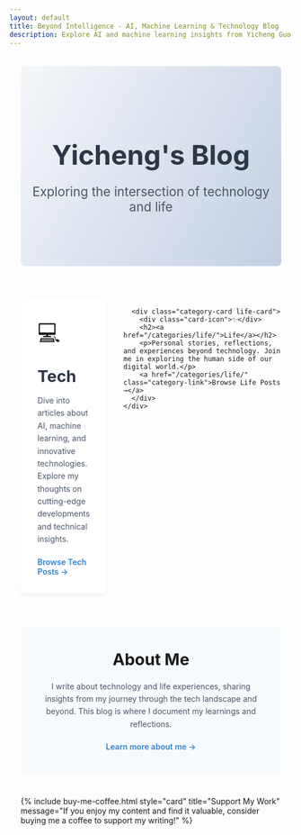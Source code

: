 ```yaml
---
layout: default
title: Beyond Intelligence - AI, Machine Learning & Technology Blog
description: Explore AI and machine learning insights from Yicheng Guo, a Senior ML Engineer. Technical deep dives, real-world ML implementations, and personal reflections on technology and life.
---
```


<div class="home">
  <!-- Hero Section -->
  <section class="hero-section">
    <div class="hero-content">
      <h1>Yicheng's Blog</h1>
      <p class="subtitle">Exploring the intersection of technology and life</p>
    </div>
  </section>
  
  <!-- Main Categories -->
  <section class="categories-section">
    <div class="categories-container">
      <div class="category-card tech-card">
        <div class="card-icon">💻</div>
        <h2><a href="/categories/tech/">Tech</a></h2>
        <p>Dive into articles about AI, machine learning, and innovative technologies. Explore my thoughts on cutting-edge developments and technical insights.</p>
        <a href="/categories/tech/" class="category-link">Browse Tech Posts →</a>
      </div>
      
      <div class="category-card life-card">
        <div class="card-icon">✨</div>
        <h2><a href="/categories/life/">Life</a></h2>
        <p>Personal stories, reflections, and experiences beyond technology. Join me in exploring the human side of our digital world.</p>
        <a href="/categories/life/" class="category-link">Browse Life Posts →</a>
      </div>
    </div>
  </section>
  
  <!-- About Brief -->
  <section class="about-brief">
    <h2>About Me</h2>
    <p>I write about technology and life experiences, sharing insights from my journey through the tech landscape and beyond. This blog is where I document my learnings and reflections.</p>
    <a href="/about/" class="about-link">Learn more about me →</a>
  </section>
  
  <!-- Buy Me a Coffee -->
  <section class="support-section">
    {% include buy-me-coffee.html style="card" title="Support My Work" message="If you enjoy my content and find it valuable, consider buying me a coffee to support my writing!" %}
  </section>
</div>

<style>
  /* Minimalist Styles */
  .home {
    max-width: 1000px;
    margin: 0 auto;
    padding: 20px;
  }
  
  /* Hero Section */
  .hero-section {
    text-align: center;
    padding: 60px 0;
    margin-bottom: 40px;
    border-radius: 8px;
    background: linear-gradient(120deg, #f5f7fa 0%, #c3cfe2 100%);
  }
  
  [data-theme="dark"] .hero-section {
    background: linear-gradient(120deg, #2d3748 0%, #1a202c 100%);
  }
  
  .hero-content {
    max-width: 700px;
    margin: 0 auto;
  }
  
  .hero-content h1 {
    font-size: 3rem;
    margin-bottom: 1rem;
    color: #2d3748;
  }
  
  [data-theme="dark"] .hero-content h1 {
    color: #e2e8f0;
  }
  
  .subtitle {
    color: #4a5568;
    font-size: 1.4rem;
    margin-bottom: 2rem;
  }
  
  [data-theme="dark"] .subtitle {
    color: #a0aec0;
  }
  
  .hero-buttons {
    display: flex;
    justify-content: center;
    gap: 20px;
  }
  
  .hero-button {
    display: inline-block;
    padding: 12px 24px;
    border-radius: 30px;
    text-decoration: none;
    font-weight: 600;
    transition: all 0.3s ease;
  }
  
  .tech-button {
    background-color: #3182ce;
    color: white;
  }
  
  .tech-button:hover {
    background-color: #2b6cb0;
    transform: translateY(-2px);
  }
  
  .life-button {
    background-color: #38b2ac;
    color: white;
  }
  
  .life-button:hover {
    background-color: #319795;
    transform: translateY(-2px);
  }
  
  /* Categories Section */
  .categories-section {
    margin: 60px 0;
  }
  
  .categories-container {
    display: flex;
    gap: 30px;
  }
  
  .category-card {
    flex: 1;
    padding: 30px;
    border-radius: 8px;
    background-color: #fff;
    box-shadow: 0 4px 6px rgba(0, 0, 0, 0.05);
    transition: transform 0.3s ease, box-shadow 0.3s ease;
  }
  
  .category-card:hover {
    transform: translateY(-5px);
    box-shadow: 0 10px 15px rgba(0, 0, 0, 0.1);
  }
  
  [data-theme="dark"] .category-card {
    background-color: #2d3748;
    box-shadow: 0 4px 6px rgba(0, 0, 0, 0.2);
  }
  
  [data-theme="dark"] .category-card:hover {
    box-shadow: 0 10px 15px rgba(0, 0, 0, 0.3);
  }
  
  .card-icon {
    font-size: 2.5rem;
    margin-bottom: 20px;
  }
  
  .category-card h2 {
    margin-top: 0;
    font-size: 1.8rem;
    margin-bottom: 15px;
  }
  
  .category-card p {
    margin-bottom: 20px;
    color: #4a5568;
    line-height: 1.6;
  }
  
  [data-theme="dark"] .category-card p {
    color: #a0aec0;
  }
  
  .category-card a {
    text-decoration: none;
    color: #2d3748;
  }
  
  [data-theme="dark"] .category-card a {
    color: #e2e8f0;
  }
  
  .category-link {
    display: inline-block;
    font-weight: 600;
    color: #3182ce !important;
  }
  
  [data-theme="dark"] .category-link {
    color: #63b3ed !important;
  }
  
  /* About Brief Section */
  .about-brief {
    text-align: center;
    padding: 40px;
    background-color: #f7fafc;
    border-radius: 8px;
    margin: 60px 0 40px;
  }
  
  [data-theme="dark"] .about-brief {
    background-color: #2d3748;
  }
  
  .about-brief h2 {
    margin-top: 0;
    margin-bottom: 20px;
    font-size: 1.8rem;
  }
  
  .about-brief p {
    max-width: 700px;
    margin: 0 auto 20px;
    line-height: 1.6;
    color: #4a5568;
  }
  
  [data-theme="dark"] .about-brief p {
    color: #a0aec0;
  }
  
  .about-link {
    display: inline-block;
    font-weight: 600;
    color: #3182ce;
    text-decoration: none;
  }
  
  [data-theme="dark"] .about-link {
    color: #63b3ed;
  }
  
  /* Mobile responsive */
  @media (max-width: 768px) {
    .categories-container {
      flex-direction: column;
    }
    
    .hero-content h1 {
      font-size: 2.5rem;
    }
    
    .subtitle {
      font-size: 1.2rem;
    }
    
    .hero-buttons {
      flex-direction: column;
      gap: 15px;
    }
    
    .hero-section {
      padding: 40px 20px;
    }
  }
</style>